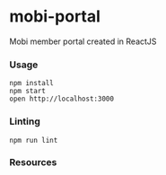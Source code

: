mobi-portal
=====================

Mobi member portal created in ReactJS

### Usage

```
npm install
npm start
open http://localhost:3000
```

### Linting

```
npm run lint
```

### Resources
